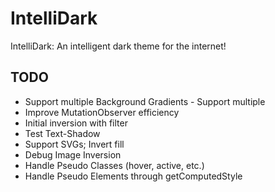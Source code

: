 # IntelliDark
IntelliDark: An intelligent dark theme for the internet!
## TODO
  * Support multiple Background Gradients - Support multiple
  * Improve MutationObserver efficiency
  * Initial inversion with filter
  * Test Text-Shadow
  * Support SVGs; Invert fill
  * Debug Image Inversion
  * Handle Pseudo Classes (hover, active, etc.)
  * Handle Pseudo Elements through getComputedStyle
